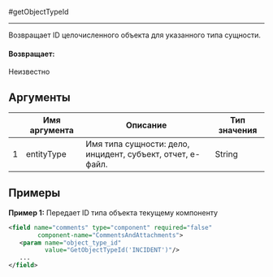 #getObjectTypeId

---

Возвращает ID целочисленного объекта для указанного типа сущности.

#### Возвращает:

Неизвестно

## Аргументы

|  | Имя аргумента | Описание | Тип значения |
| --- | --- | --- | --- |
| 1 | entityType | Имя типа сущности: дело, инцидент, субъект, отчет, e-файл. | String |

## Примеры

**Пример 1:** Передает ID типа объекта текущему компоненту
```xml
<field name="comments" type="component" required="false"
        component-name="CommentsAndAttachments">
   <param name="object_type_id"
          value="GetObjectTypeId('INCIDENT')"/>
   ...
</field>
```

